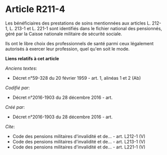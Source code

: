 # Article R211-4

Les bénéficiaires des prestations de soins mentionnées aux articles L. 212-1, L. 213-1 et L. 221-1 sont identifiés dans le
fichier national des pensionnés, géré par la Caisse nationale militaire de sécurité sociale.

Ils ont le libre choix des professionnels de santé parmi ceux légalement autorisés à exercer leur profession, quel qu'en soit
le mode.

**Liens relatifs à cet article**

_Anciens textes_:

  - Décret n°59-328 du 20 février 1959 - art. 1, alinéas 1 et 2 (Ab)

_Codifié par_:

  - Décret n°2016-1903 du 28 décembre 2016 - art.

_Créé par_:

  - Décret n°2016-1903 du 28 décembre 2016 - art.

_Cite_:

  - Code des pensions militaires d'invalidité et de... - art. L212-1 (V)
  - Code des pensions militaires d'invalidité et de... - art. L213-1 (V)
  - Code des pensions militaires d'invalidité et de... - art. L221-1 (V)
